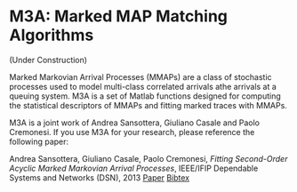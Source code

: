 M3A: Marked MAP Matching Algorithms
===

(Under Construction)

Marked Markovian Arrival Processes (MMAPs) are a class of stochastic processes
used to model multi-class correlated arrivals athe arrivals at a queuing system.
M3A is a set of Matlab functions designed for computing the statistical descriptors
of MMAPs and fitting marked traces with MMAPs.

M3A is a joint work of Andrea Sansottera, Giuliano Casale and Paolo Cremonesi.
If you use M3A for your research, please reference the following paper:

Andrea Sansottera, Giuliano Casale, Paolo Cremonesi,
*Fitting Second-Order Acyclic Marked Markovian Arrival Processes*,
IEEE/IFIP Dependable Systems and Networks (DSN), 2013
<a href="http://ieeexplore.ieee.org/xpl/articleDetails.jsp?tp=&arnumber=6575347">Paper</a>
<a href="http://home.deib.polimi.it/sansottera/bibtex/sansottera2013dsn.bib">Bibtex</a>

